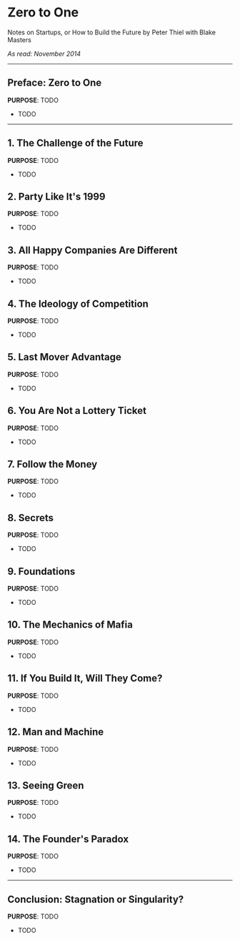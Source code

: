 # Zero to One 

Notes on Startups, or How to Build the Future
by Peter Thiel with Blake Masters

*As read: November 2014*

---

## Preface: Zero to One

**PURPOSE**: TODO

- TODO

---

## 1. The Challenge of the Future

**PURPOSE**: TODO

- TODO


## 2. Party Like It's 1999

**PURPOSE**: TODO

- TODO


## 3. All Happy Companies Are Different

**PURPOSE**: TODO

- TODO


## 4. The Ideology of Competition

**PURPOSE**: TODO

- TODO


## 5. Last Mover Advantage

**PURPOSE**: TODO

- TODO


## 6. You Are Not a Lottery Ticket

**PURPOSE**: TODO

- TODO


## 7. Follow the Money

**PURPOSE**: TODO

- TODO


## 8. Secrets

**PURPOSE**: TODO

- TODO


## 9. Foundations

**PURPOSE**: TODO

- TODO


## 10. The Mechanics of Mafia

**PURPOSE**: TODO

- TODO


## 11. If You Build It, Will They Come?

**PURPOSE**: TODO

- TODO


## 12. Man and Machine

**PURPOSE**: TODO

- TODO


## 13. Seeing Green

**PURPOSE**: TODO

- TODO


## 14. The Founder's Paradox

**PURPOSE**: TODO

- TODO

---

## Conclusion: Stagnation or Singularity?

**PURPOSE**: TODO

- TODO
